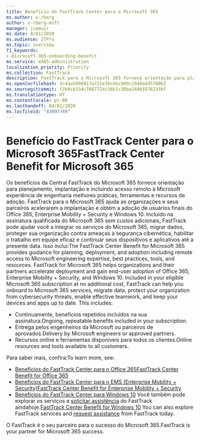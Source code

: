 ```yaml
---
title: Benefício do FastTrack Center para o Microsoft 365
ms.author: v-rberg
author: v-rberg-msft
manager: jimmuir
ms.date: 4/01/2020
ms.audience: ITPro
ms.topic: overview
f1_keywords:
- microsoft-365-onboarding-benefit
ms.service: m365-administration
localization_priority: Priority
ms.collection: FastTrack
description: FastTrack para o Microsoft 365 fornece orientação para planejamento, implantação e incluindo acesso remoto à Microsoft experiência de engenharia, melhores práticas, ferramentas e recursos de adoção. FastTrack para o Microsoft 365 ajuda as organizações e seus parceiros aceleram a implantação e obter a adoção de usuários finais do Office 365, Windows 10 e Enterprise Mobility + Security.
ms.openlocfilehash: 3c4aa5090917a721ef8cbbc909c1940a44578062
ms.sourcegitcommit: f2b9cb334c7687724c36b1c38ba24463576233bf
ms.translationtype: HT
ms.contentlocale: pt-BR
ms.lasthandoff: 04/01/2020
ms.locfileid: "43097749"
---
```

# <a name="fasttrack-center-benefit-for-microsoft-365"></a><span data-ttu-id="bed09-104">Benefício do FastTrack Center para o Microsoft 365</span><span class="sxs-lookup"><span data-stu-id="bed09-104">FastTrack Center Benefit for Microsoft 365</span></span>

<span data-ttu-id="bed09-p102">Os benefícios da Central FastTrack do Microsoft 365 fornece orientação para planejamento, implantação e incluindo acesso remoto à Microsoft experiência de engenharia melhores práticas, ferramentas e recursos de adoção. FastTrack para o Microsoft 365 ajuda as organizações e seus parceiros acelerarem a implantação e obtém a adoção de usuários finais do Office 365, Enterprise Mobility + Security e Windows 10. Incluído na assinatura qualificada do Microsoft 365 sem custos adicionais, FastTrack pode ajudar você a integrar os serviços do Microsoft 365, migrar dados, proteger sua organização contra ameaças à segurança cibernética, habilitar o trabalho em equipe eficaz e continuar seus dispositivos e aplicativos até a presente data. Isso inclui:</span><span class="sxs-lookup"><span data-stu-id="bed09-p102">The FastTrack Center Benefit for Microsoft 365 provides guidance for planning, deployment, and adoption including remote access to Microsoft engineering expertise, best practices, tools, and resources. FastTrack for Microsoft 365 helps organizations and their partners accelerate deployment and gain end-user adoption of Office 365, Enterprise Mobility + Security, and Windows 10. Included in your eligible Microsoft 365 subscription at no additional cost, FastTrack can help you onboard to Microsoft 365 services, migrate data, protect your organization from cybersecurity threats, enable effective teamwork, and keep your devices and apps up to date. This includes:</span></span>

- <span data-ttu-id="bed09-109">Continuamente, benefícios repetidos incluídos na sua assinatura.</span><span class="sxs-lookup"><span data-stu-id="bed09-109">Ongoing, repeatable benefits included in your subscription.</span></span>
- <span data-ttu-id="bed09-110">Entrega pelos engenheiros da Microsoft ou parceiros de aprovados.</span><span class="sxs-lookup"><span data-stu-id="bed09-110">Delivery by Microsoft engineers or approved partners.</span></span>
- <span data-ttu-id="bed09-111">Recursos online e ferramentas disponíveis para todos os clientes.</span><span class="sxs-lookup"><span data-stu-id="bed09-111">Online resources and tools available to all customers.</span></span>
  
<span data-ttu-id="bed09-112">Para saber mais, confira:</span><span class="sxs-lookup"><span data-stu-id="bed09-112">To learn more, see:</span></span>

- [<span data-ttu-id="bed09-113">Benefícios do FastTrack Center para o Office 365</span><span class="sxs-lookup"><span data-stu-id="bed09-113">FastTrack Center Benefit for Office 365</span></span>](O365-fasttrack-benefit-for-office-365.md) 
- [<span data-ttu-id="bed09-114">Benefícios do FastTrack Center para o EMS (Enterprise Mobility + Security)</span><span class="sxs-lookup"><span data-stu-id="bed09-114">FastTrack Center Benefit for Enterprise Mobility + Security</span></span>](EMS-fasttrack-benefit-for-EMS.md)
- <span data-ttu-id="bed09-115">[Benefícios do FastTrack Center para Windows 10](Win-10-fasttrack-benefit-for-Windows-10.md) Você também pode explorar os serviços e [solicitar assistência](https://go.microsoft.com/fwlink/p/?LinkId=2003903) do FastTrack aindahoje.</span><span class="sxs-lookup"><span data-stu-id="bed09-115">[FastTrack Center Benefit for Windows 10](Win-10-fasttrack-benefit-for-Windows-10.md) You can also explore FastTrack services and [request assistance](https://go.microsoft.com/fwlink/p/?LinkId=2003903) from FastTrack today.</span></span>

<span data-ttu-id="bed09-116">O FastTrack é o seu parceiro para o sucesso do Microsoft 365.</span><span class="sxs-lookup"><span data-stu-id="bed09-116">FastTrack is your partner for Microsoft 365 success.</span></span>
  